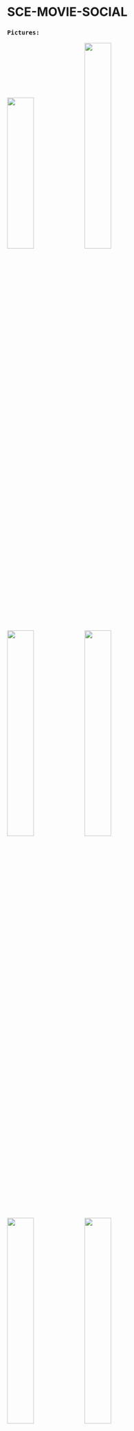 # SCE-MOVIE-SOCIAL

### `Pictures:`

<img src="https://github.com/BS-PMC-2023/BS-PMC-2023-Team23/assets/93651794/e00a4ba1-eea0-42cf-b20c-4f31f48a22bd" width="35%" height="30%"  ></img> 
<img src="https://github.com/BS-PMC-2023/BS-PMC-2023-Team23/assets/93651794/07bbf6c6-8312-4a3b-97ea-689038c7e7ee" width="35%" height="35%"  ></img> 
<img src="https://github.com/BS-PMC-2023/BS-PMC-2023-Team23/assets/93651794/1d6a78ca-0e8b-4ef0-8baa-676258f21af7" width="35%" height="35%"  ></img> 
<img src="https://github.com/BS-PMC-2023/BS-PMC-2023-Team23/assets/93651794/dbd0e3b4-2c4d-46e3-b670-d696636b11ef" width="35%" height="35%"  ></img> 
<img src="https://github.com/BS-PMC-2023/BS-PMC-2023-Team23/assets/93651794/765624f5-f5a8-402d-9c13-f34c9b33c06c" width="35%" height="35%"  ></img> 
<img src="https://github.com/BS-PMC-2023/BS-PMC-2023-Team23/assets/93651794/a79e0f1d-9016-494d-9d21-baf76fb95552" width="35%" height="35%"  ></img> 

## Description

SCE-MOVIE-SOCIAL is a web application that allows students of SCE - Shamoon College of Engineering to discover and interact with movies and TV series. It is built using React and utilizes the TMDB API for fetching movie and series data. The Firebase platform is used as the backend and database solution.

The app provides features such as User authentication and profile management, Search for movies and TV series, Viewing detailed information about movies/series,Create and manage a watchlist, Rate and review movies/series and more. It aims to provide a social platform for movie enthusiasts among the students of SCE to share their thoughts and discover new content.

This README provides information on how to set up the project locally, as well as important dependencies and commands.

## Technologies Used

- React.js
- Context
- Node.js
- Axios
- Firebase (Database)
- TMDB API
- Jira
- Jenkins
- Docker 
- netlify

## Demo

A live demo of the application will be available soon.

## Installation

1. Clone the repository:

       git clone https://github.com/BS-PMC-2023/BS-PMC-2023-Team23.git
   
2. Install the dependencies:

       yarn install   

3. Start the development server:

       yarn start
  
4. Open the app in your browser:

       Open http://localhost:3000 to view it in the browser.
   
## Tests
The project includes a comprehensive test suite consisting of 158 unit and integration tests. The tests cover various components, actions, reducers, and API integrations. They ensure the functionality and stability of the application across different scenarios. To run the tests, use the following command:

       yarn test   
   
   
   
Feel free to contact our team :)
# BS-PMC-2023-Team23
